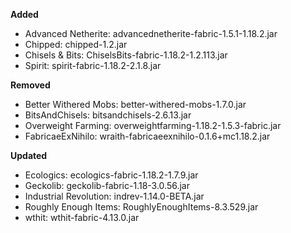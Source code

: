 **Added**
- Advanced Netherite: advancednetherite-fabric-1.5.1-1.18.2.jar  
- Chipped: chipped-1.2.jar  
- Chisels & Bits: ChiselsBits-fabric-1.18.2-1.2.113.jar  
- Spirit: spirit-fabric-1.18.2-2.1.8.jar  
  
**Removed**  
- Better Withered Mobs: better-withered-mobs-1.7.0.jar  
- BitsAndChisels: bitsandchisels-2.6.13.jar  
- Overweight Farming: overweightfarming-1.18.2-1.5.3-fabric.jar  
- FabricaeExNihilo: wraith-fabricaeexnihilo-0.1.6+mc1.18.2.jar  
  
**Updated**  
- Ecologics: ecologics-fabric-1.18.2-1.7.9.jar  
- Geckolib: geckolib-fabric-1.18-3.0.56.jar  
- Industrial Revolution: indrev-1.14.0-BETA.jar  
- Roughly Enough Items: RoughlyEnoughItems-8.3.529.jar  
- wthit: wthit-fabric-4.13.0.jar  